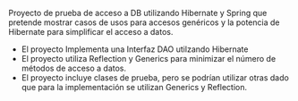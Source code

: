 Proyecto de prueba de acceso a DB utilizando Hibernate y Spring que pretende mostrar casos de usos para accesos genéricos y la potencia de Hibernate para simplificar el acceso a datos.
- El proyecto Implementa una Interfaz DAO utilzando Hibernate
- El proyecto utiliza Reflection y Generics para minimizar el número de métodos de acceso a datos.
- El proyecto incluye clases de prueba, pero se podrían utilizar otras dado que para la implementación se utilizan Generics y Reflection.
